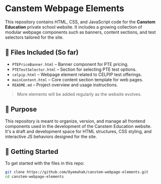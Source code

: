 # Canstem Webpage Elements

This repository contains HTML, CSS, and JavaScript code for the **Canstem Education** private school website. It includes a growing collection of modular webpage components such as banners, content sections, and test selectors tailored for the site.

## 📁 Files Included (So far)

- `PTEPriceBanner.html` – Banner component for PTE pricing.
- `PTETestSelector.html` – Section for selecting PTE test options.
- `celpip.html` – Webpage element related to CELPIP test offerings.
- `mainContent.html` – Core content section template for web pages.
- `README.md` – Project overview and usage instructions.

> More elements will be added regularly as the website evolves.

## 🎯 Purpose

This repository is meant to organize, version, and manage all frontend components used in the development of the Canstem Education website. It's a draft and development space for HTML structures, CSS styling, and interactive JS behaviors designed for the site.

## 🚀 Getting Started

To get started with the files in this repo:

```bash
git clone https://github.com/Oyemahak/canstem-webpage-elements.git
cd canstem-webpage-elements